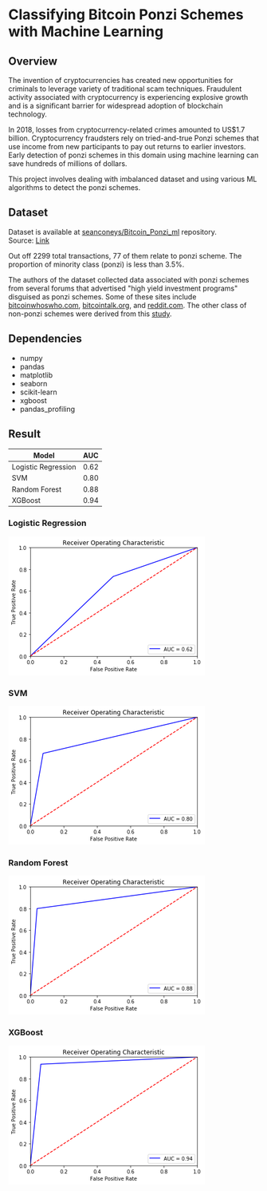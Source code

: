 # Classifying Bitcoin Ponzi Schemes with Machine Learning

## Overview
The invention of cryptocurrencies has created new opportunities for criminals to leverage variety of traditional scam techniques. Fraudulent activity associated with cryptocurrency is experiencing explosive growth and is a significant barrier for widespread adoption of blockchain technology.

In 2018, losses from cryptocurrency-related crimes amounted to US$1.7 billion. Cryptocurrency fraudsters rely on tried-and-true Ponzi schemes that use income from new participants to pay out returns to earlier investors. Early detection of ponzi schemes in this domain using machine learning can save hundreds of millions of dollars.

This project involves dealing with imbalanced dataset and using various ML algorithms to detect the ponzi schemes.

## Dataset
Dataset is available at [seanconeys/Bitcoin_Ponzi_ml](https://github.com/seanconeys/Bitcoin_Ponzi_ml/) repository.<br>
Source: [Link](https://raw.githubusercontent.com/seanconeys/Bitcoin_Ponzi_ml/master/datasets/final_aggregated_dataset.csv)

Out off 2299 total transactions, 77 of them relate to ponzi scheme. The proportion of minority class (ponzi) is less than 3.5%.

The authors of the dataset collected data associated with ponzi schemes from several forums that advertised "high yield investment programs" disguised as ponzi schemes. Some of these sites include [bitcoinwhoswho.com](https://bitcoinwhoswho.com), [bitcointalk.org](https://bitcointalk.org), and [reddit.com](https://reddit.com). The other class of non-ponzi schemes were derived from this [study](https://arxiv.org/pdf/1803.00646.pdf).

## Dependencies
* numpy
* pandas
* matplotlib
* seaborn
* scikit-learn
* xgboost
* pandas_profiling

## Result
|Model   |AUC   |
|---|---|
|Logistic Regression   |0.62   |
|SVM   |0.80   |
|Random Forest   |0.88   |
|XGBoost   |0.94   |

### Logistic Regression
![Logistic Regression](https://raw.githubusercontent.com/prabodhw96/Bitcoin-Ponzi/master/images/lr_auc.png)

### SVM
![SVM](https://raw.githubusercontent.com/prabodhw96/Bitcoin-Ponzi/master/images/svm_auc.png)

### Random Forest
![Random Forest](https://raw.githubusercontent.com/prabodhw96/Bitcoin-Ponzi/master/images/rf_auc.png)

### XGBoost
![XGBoost](https://raw.githubusercontent.com/prabodhw96/Bitcoin-Ponzi/master/images/xgb_auc.png)